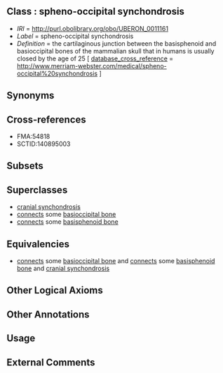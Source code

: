 
## Class : spheno-occipital synchondrosis

 * *IRI* = http://purl.obolibrary.org/obo/UBERON_0011161
 * *Label* = spheno-occipital synchondrosis
 * *Definition* = the cartilaginous junction between the basisphenoid and basioccipital bones of the mammalian skull that in humans is usually closed by the age of 25 [ [database_cross_reference](../../ef/oboInOwl#hasDbXref.md) = http://www.merriam-webster.com/medical/spheno-occipital%20synchondrosis ]

## Synonyms


## Cross-references

 * FMA:54818
 * SCTID:140895003

## Subsets


## Superclasses

 * [cranial synchondrosis](../../UBERON/25/UBERON_0001725.md)
 * [connects](../../ts/core#connects.md) some [basioccipital bone](../../UBERON/92/UBERON_0001692.md)
 * [connects](../../ts/core#connects.md) some [basisphenoid bone](../../UBERON/28/UBERON_0006428.md)

## Equivalencies

 * [connects](../../ts/core#connects.md) some [basioccipital bone](../../UBERON/92/UBERON_0001692.md) and [connects](../../ts/core#connects.md) some [basisphenoid bone](../../UBERON/28/UBERON_0006428.md) and [cranial synchondrosis](../../UBERON/25/UBERON_0001725.md)

## Other Logical Axioms


## Other Annotations


## Usage


## External Comments

